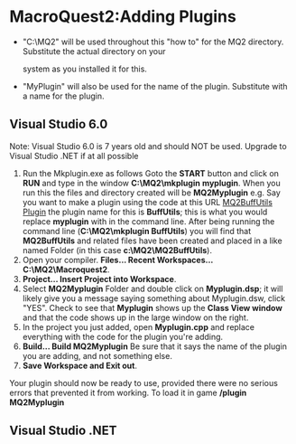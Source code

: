 # MacroQuest2:Adding Plugins

* "C:\MQ2" will be used throughout this "how to" for the MQ2 directory. Substitute the actual directory on your

  system as you installed it for this.

* "MyPlugin" will also be used for the name of the plugin. Substitute with a name for the plugin.

## Visual Studio 6.0

Note: Visual Studio 6.0 is 7 years old and should NOT be used. Upgrade to Visual Studio .NET if at all possible

1. Run the Mkplugin.exe as follows Goto the **START** button and click on **RUN** and type in the window **C:\MQ2\mkplugin** **myplugin**. When you run this the files and directory created will be **MQ2Myplugin** e.g. Say you want to make a plugin using the code at this URL [MQ2BuffUtils Plugin](https://macroquest2.com/phpBB3/viewtopic.php?t=10616) the plugin name for this is **BuffUtils**; this is what you would replace **myplugin** with in the command line. After being running the command line \(**C:\MQ2\mkplugin BuffUtils**\) you will find that **MQ2BuffUtils** and related files have been created and placed in a like named Folder \(in this case **c:\MQ2\MQ2BuffUtils**\).
2. Open your compiler. **Files... Recent Workspaces... C:\MQ2\Macroquest2**.
3. **Project... Insert Project into Workspace**.
4. Select **MQ2Myplugin** Folder and double click on **Myplugin.dsp**; it will likely give you a message saying something about Myplugin.dsw, click "YES". Check to see that **Myplugin** shows up the **Class View window** and that the code shows up in the large window on the right.
5. In the project you just added, open **Myplugin.cpp** and replace everything with the code for the plugin you're adding.
6. **Build... Build MQ2Myplugin** Be sure that it says the name of the plugin you are adding, and not something else.
7. **Save Workspace and Exit out**.

Your plugin should now be ready to use, provided there were no serious errors that prevented it from working. To load it in game **/plugin** **MQ2Myplugin**

## Visual Studio .NET

